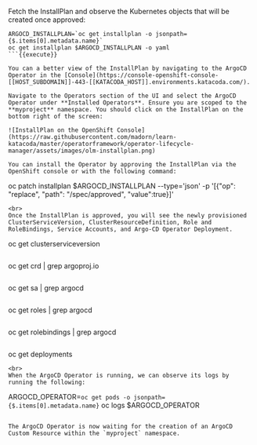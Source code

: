 Fetch the InstallPlan and observe the Kubernetes objects that will be created once approved:

```
ARGOCD_INSTALLPLAN=`oc get installplan -o jsonpath={$.items[0].metadata.name}`
oc get installplan $ARGOCD_INSTALLPLAN -o yaml
```{{execute}}

You can a better view of the InstallPlan by navigating to the ArgoCD Operator in the [Console](https://console-openshift-console-[[HOST_SUBDOMAIN]]-443-[[KATACODA_HOST]].environments.katacoda.com/).

Navigate to the Operators section of the UI and select the ArgoCD Operator under **Installed Operators**. Ensure you are scoped to the **myproject** namespace. You should click on the InstallPlan on the bottom right of the screen:

![InstallPlan on the OpenShift Console](https://raw.githubusercontent.com/madorn/learn-katacoda/master/operatorframework/operator-lifecycle-manager/assets/images/olm-installplan.png)

You can install the Operator by approving the InstallPlan via the OpenShift console or with the following command:

```
oc patch installplan $ARGOCD_INSTALLPLAN --type='json' -p '[{"op": "replace", "path": "/spec/approved", "value":true}]'
```{{execute}}
<br>
Once the InstallPlan is approved, you will see the newly provisioned ClusterServiceVersion, ClusterResourceDefinition, Role and RoleBindings, Service Accounts, and Argo-CD Operator Deployment.

```
oc get clusterserviceversion
```{{execute}}

```
oc get crd | grep argoproj.io
```{{execute}}

```
oc get sa | grep argocd
```{{execute}}

```
oc get roles | grep argocd
```{{execute}}

```
oc get rolebindings | grep argocd
```{{execute}}

```
oc get deployments
```{{execute}}
<br>
When the ArgoCD Operator is running, we can observe its logs by running the following:

```
ARGOCD_OPERATOR=`oc get pods -o jsonpath={$.items[0].metadata.name}`
oc logs $ARGOCD_OPERATOR
```{{execute}}

The ArgoCD Operator is now waiting for the creation of an ArgoCD Custom Resource within the `myproject` namespace.